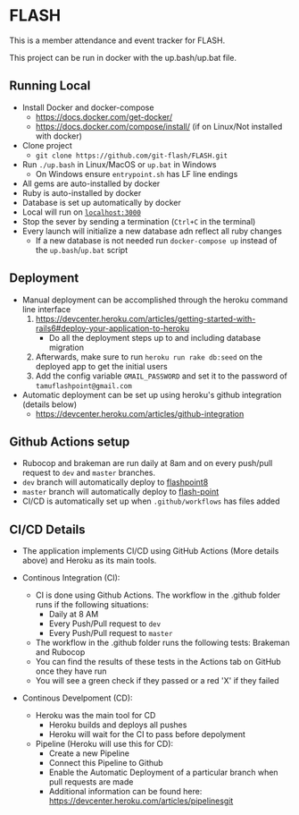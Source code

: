 # FLASH

This is a member attendance and event tracker for FLASH.

This project can be run in docker with the up.bash/up.bat file.

## Running Local
- Install Docker and docker-compose
  - https://docs.docker.com/get-docker/
  - https://docs.docker.com/compose/install/ (if on Linux/Not installed with docker)
- Clone project
  - `git clone https://github.com/git-flash/FLASH.git`
- Run `./up.bash` in Linux/MacOS or `up.bat` in Windows
  - On Windows ensure `entrypoint.sh` has LF line endings
- All gems are auto-installed by docker
- Ruby is auto-installed by docker
- Database is set up automatically by docker
- Local will run on [`localhost:3000`](http://localhost:3000)
- Stop the sever by sending a termination (`Ctrl+C` in the terminal)
- Every launch will initialize a new database adn reflect all ruby changes
  - If a new database is not needed run `docker-compose up` instead of the `up.bash`/`up.bat` script

## Deployment
- Manual deployment can be accomplished through the heroku command line interface
  1. https://devcenter.heroku.com/articles/getting-started-with-rails6#deploy-your-application-to-heroku
     - Do all the deployment steps up to and including database migration
  2. Afterwards, make sure to run `heroku run rake db:seed` on the deployed app to get the initial users
  3. Add the config variable `GMAIL_PASSWORD` and set it to the password of `tamuflashpoint@gmail.com`
- Automatic deployment can be set up using heroku's github integration (details below)
  - https://devcenter.heroku.com/articles/github-integration

## Github Actions setup
- Rubocop and brakeman are run daily at 8am and on every push/pull request to `dev` and `master` branches.
- `dev` branch will automatically deploy to [flashpoint8](https://flashpoint8.herokuapp.com/)
- `master` branch will automatically deploy to [flash-point](https://flash-point.herokuapp.com/)
- CI/CD is automatically set up when `.github/workflows` has files added

## CI/CD Details
- The application implements CI/CD using GitHub Actions (More details above) and Heroku as its main tools. 

- Continous Integration (CI):
  - CI is done using Github Actions. The workflow in the .github folder runs if the following situations:
    - Daily at 8 AM
    - Every Push/Pull request to `dev `
    - Every Push/Pull request to `master`
  - The workflow in the .github folder runs the following tests: Brakeman and Rubocop
  - You can find the results of these tests in the Actions tab on GitHub once they have run
  - You will see a green check if they passed or a red 'X' if they failed

- Continous Develpoment (CD):
  - Heroku was the main tool for CD 
    - Heroku builds and deploys all pushes
    - Heroku will wait for the CI to pass before depolyment
  - Pipeline (Heroku will use this for CD):
    - Create a new Pipeline
    - Connect this Pipeline to Github 
    - Enable the Automatic Deployment of a particular branch when pull requests are made
    - Additional information can be found here: https://devcenter.heroku.com/articles/pipelinesgit 